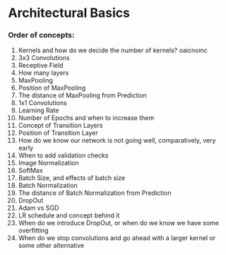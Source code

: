 # Architectural Basics

### Order of concepts:
1. Kernels and how do we decide the number of kernels?
    oaicnoinc
2. 3x3 Convolutions
3. Receptive Field
4. How many layers
5. MaxPooling
6. Position of MaxPooling
7. The distance of MaxPooling from Prediction
8. 1x1 Convolutions
9. Learning Rate
10. Number of Epochs and when to increase them
11. Concept of Transition Layers
12. Position of Transition Layer
13. How do we know our network is not going well, comparatively, very early
14. When to add validation checks
15. Image Normalization
16. SoftMax
17. Batch Size, and effects of batch size
18. Batch Normalization
19. The distance of Batch Normalization from Prediction
20. DropOut
21. Adam vs SGD
22. LR schedule and concept behind it
23. When do we introduce DropOut, or when do we know we have some overfitting
24. When do we stop convolutions and go ahead with a larger kernel or some other alternative
